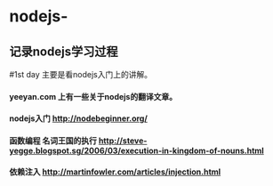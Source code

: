 # nodejs-
## 记录nodejs学习过程
#1st day
主要是看nodejs入门上的讲解。
#### yeeyan.com 上有一些关于nodejs的翻译文章。
#### nodejs入门 http://nodebeginner.org/
#### 函数编程 名词王国的执行  http://steve-yegge.blogspot.sg/2006/03/execution-in-kingdom-of-nouns.html
#### 依赖注入 http://martinfowler.com/articles/injection.html
